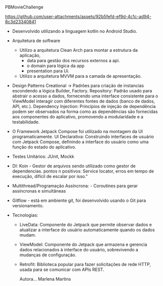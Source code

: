 PBMovieChallenge

https://github.com/user-attachments/assets/92b5fefd-ef9d-4c1c-ad94-8c3d23340841


- Desenvolvido utilizando a linguagem kotlin no Android Studio.
- Arquitetura de software
    - Utilizo a arquitetura Clean Arch para montar a estrutura da aplicação,
        - data para gestão dos recursos externos a api.
        - o domain para lógica da app
        - presentation para Ui.
    - Utilizo a arquitetura MVVM para a camada de apresentação.

- Design Patterns Creational -> Padrões para criação de instancias escondendo a lógica Builder, Factory. Repository: Padrão usado para abstrair o acesso a dados, fornecendo uma interface consistente para o ViewModel interagir com diferentes fontes de dados (banco de dados, API, etc.). Dependency Injection: Princípios de injeção de dependência podem ser observados na forma como as dependências são fornecidas aos componentes do aplicativo, promovendo a modularidade e a testabilidade.
- O Framework Jetpack Compose foi utilizado na montagem da UI programaticamente. UI Declarativa: Construindo interfaces de usuário com Jetpack Compose, definindo a interface do usuário como uma função do estado do aplicativo.
- Testes Unitários: JUnit, Mockk
- DI: Koin - Gestor de arquivos sendo utilizado como gestor de dependencias. pontos n positivos: Service locator, erros em tempo de execução, difícil de escalar por isso."
- Multithread/Programação Assíncrona:  - Coroutines para gerar assíncronas e simultâneas
- Gitflow - está em ambiente git, foi desenvolvido usando o Git para versionamento.
- Tecnologias:
    - LiveData: Componente do Jetpack que permite observar dados e atualizar a interface do usuário automaticamente quando os dados mudam.
    - ViewModel: Componente do Jetpack que armazena e gerencia dados relacionados à interface do usuário, sobrevivendo a mudanças de configuração.
    - Retrofit: Biblioteca popular para fazer solicitações de rede HTTP, usada para se comunicar com APIs REST.
 


      Autora... Marlena Martins
